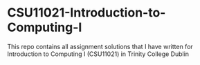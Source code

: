 # CSU11021-Introduction-to-Computing-I
This repo contains all assignment solutions that I have written for Introduction to Computing I (CSU11021) in Trinity College Dublin
